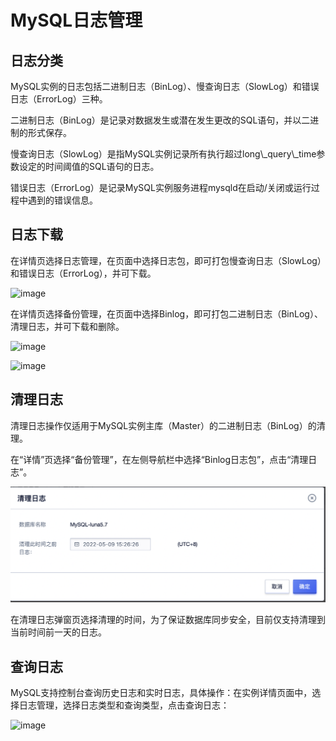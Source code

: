 

# MySQL日志管理

## 日志分类

MySQL实例的日志包括二进制日志（BinLog）、慢查询日志（SlowLog）和错误日志（ErrorLog）三种。

二进制日志（BinLog）是记录对数据发生或潜在发生更改的SQL语句，并以二进制的形式保存。

慢查询日志（SlowLog）是指MySQL实例记录所有执行超过long\\\_query\\\_time参数设定的时间阈值的SQL语句的日志。

错误日志（ErrorLog）是记录MySQL实例服务进程mysqld在启动/关闭或运行过程中遇到的错误信息。

## 日志下载

在详情页选择日志管理，在页面中选择日志包，即可打包慢查询日志（SlowLog）和错误日志（ErrorLog），并可下载。

![image](/images/管理日志0.png)

在详情页选择备份管理，在页面中选择Binlog，即可打包二进制日志（BinLog）、清理日志，并可下载和删除。

![image](/images/binlog.png)

![image](/images/打包binlog.png)

## 清理日志

清理日志操作仅适用于MySQL实例主库（Master）的二进制日志（BinLog）的清理。

在“详情”页选择“备份管理”，在左侧导航栏中选择“Binlog日志包”，点击“清理日志”。

![image](/images/cleanup-binlog.png)

在清理日志弹窗页选择清理的时间，为了保证数据库同步安全，目前仅支持清理到当前时间前一天的日志。

## 查询日志

MySQL支持控制台查询历史日志和实时日志，具体操作：在实例详情页面中，选择日志管理，选择日志类型和查询类型，点击查询日志：

![image](/images/查询日志.png)
